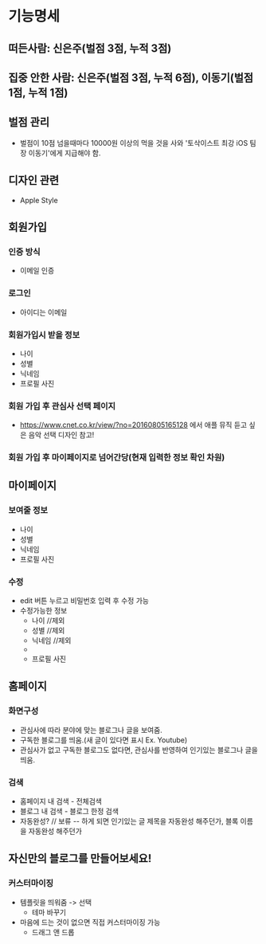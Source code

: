 # 기능명세
## 떠든사람: 신은주(벌점 3점, 누적 3점)
## 집중 안한 사람: 신은주(벌점 3점, 누적 6점), 이동기(벌점 1점, 누적 1점)

## 벌점 관리
- 벌점이 10점 넘을때마다 10000원 이상의 먹을 것을 사와 '토삭이스트 최강 iOS 팀장 이동기'에게 지급해야 함.

## 디자인 관련
- Apple Style

## 회원가입
### 인증 방식
- 이메일 인증
### 로그인
- 아이디는 이메일
### 회원가입시 받을 정보
- 나이
- 성별
- 닉네임
- 프로필 사진
### 회원 가입 후 관심사 선택 페이지
- https://www.cnet.co.kr/view/?no=20160805165128 에서 애플 뮤직 듣고 싶은 음악 선택 디자인 참고!
### 회원 가입 후 마이페이지로 넘어간당(현재 입력한 정보 확인 차원)

## 마이페이지
### 보여줄 정보
- 나이
- 성별
- 닉네임
- 프로필 사진
### 수정
- edit 버튼 누르고 비밀번호 입력 후 수정 가능
- 수정가능한 정보
    - 나이 //제외
    - 성별 //제외
    - 닉네임 //제외
    - 
    - 프로필 사진

## 홈페이지
### 화면구성
- 관심사에 따라 분야에 맞는 블로그나 글을 보여줌.
- 구독한 블로그를 띄움.(새 글이 있다면 표시 Ex. Youtube)
- 관심사가 없고 구독한 블로그도 없다면, 관심사를 반영하여 인기있는 블로그나 글을 띄움.
### 검색
- 홈페이지 내 검색 - 전체검색
- 블로그 내 검색 - 블로그 한정 검색
- 자동완성? // 보류
-- 하게 되면 인기있는 글 제목을 자동완성 해주던가, 블록 이름을 자동완성 해주던가

## 자신만의 블로그를 만들어보세요!
### 커스터마이징
- 템플릿을 띄워줌 -> 선택
    - 테마 바꾸기
- 마음에 드는 것이 없으면 직접 커스터마이징 가능
    - 드래그 앤 드롭
